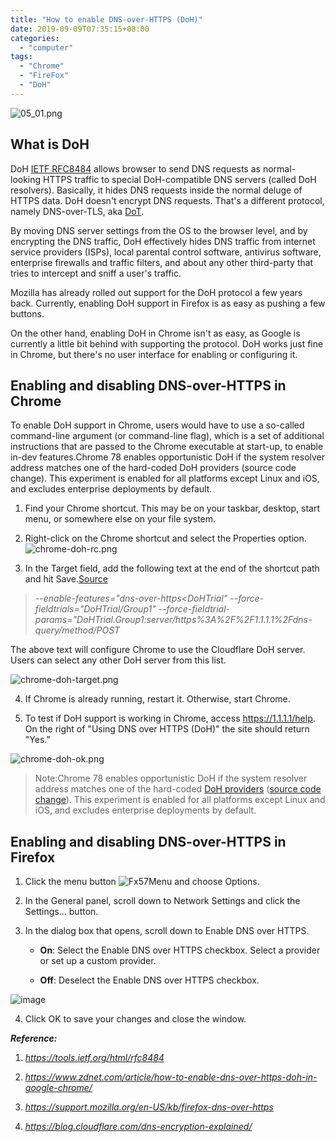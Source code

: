 ```yaml
---
title: "How to enable DNS-over-HTTPS (DoH)"
date: 2019-09-09T07:35:15+08:00
categories:
  - "computer"
tags:
  - "Chrome"
  - "FireFox"
  - "DoH"
---
```


![05_01.png](https://blog-cloudflare-com-assets.storage.googleapis.com/2019/10/DoT-DoH@2x.png)

<!--more-->

## What is DoH
DoH [IETF RFC8484](https://tools.ietf.org/html/rfc8484) allows browser to send DNS requests as normal-looking HTTPS traffic to special DoH-compatible DNS servers (called DoH resolvers). Basically, it hides DNS requests inside the normal deluge of HTTPS data. DoH doesn't encrypt DNS requests. That's a different protocol, namely DNS-over-TLS, aka [DoT](https://gamedun.github.io/-----https://en.wikipedia.org/wiki/DNS_over_TLS).

By moving DNS server settings from the OS to the browser level, and by encrypting the DNS traffic, DoH effectively hides DNS traffic from internet service providers (ISPs), local parental control software, antivirus software, enterprise firewalls and traffic filters, and about any other third-party that tries to intercept and sniff a user's traffic.

Mozilla has already rolled out support for the DoH protocol a few years back. Currently, enabling DoH support in Firefox is as easy as pushing a few buttons. 

On the other hand, enabling DoH in Chrome isn't as easy, as Google is currently a little bit behind with supporting the protocol. DoH works just fine in Chrome, but there's no user interface for enabling or configuring it.

## Enabling and disabling DNS-over-HTTPS in Chrome

To enable DoH support in Chrome, users would have to use a so-called command-line argument (or command-line flag), which is a set of additional instructions that are passed to the Chrome executable at start-up, to enable in-dev features.Chrome 78 enables opportunistic DoH if the system resolver address matches one of the hard-coded DoH providers (source code change). This experiment is enabled for all platforms except Linux and iOS, and excludes enterprise deployments by default.

1. Find your Chrome shortcut. This may be on your taskbar, desktop, start menu, or somewhere else on your file system.

2. Right-click on the Chrome shortcut and select the Properties option.
![chrome-doh-rc.png](https://zdnet4.cbsistatic.com/hub/i/2019/09/08/2c48eb93-84cf-4408-8796-5aa6484d9329/1f90fe0340491c4d0a7b1c84e3c5de13/chrome-doh-rc.png)

3. In the Target field, add the following text at the end of the shortcut path and hit Save.[Source](https://bugs.chromium.org/p/chromium/issues/detail?id=799753#c8)

>_--enable-features="dns-over-https<DoHTrial" --force-fieldtrials="DoHTrial/Group1" --force-fieldtrial-params="DoHTrial.Group1:server/https%3A%2F%2F1.1.1.1%2Fdns-query/method/POST_

The above text will configure Chrome to use the Cloudflare DoH server. Users can select any other DoH server from this list.

![chrome-doh-target.png](https://zdnet2.cbsistatic.com/hub/i/r/2019/09/08/a0f7384e-b8ed-44fb-a896-caf2a82ca818/resize/370xauto/85d6a9a189d6cc9efbd5abe961752d09/chrome-doh-target.png)

4.  If Chrome is already running, restart it. Otherwise, start Chrome.

5.  To test if DoH support is working in Chrome, access https://1.1.1.1/help. On the right of "Using DNS over HTTPS (DoH)" the site should return "Yes."

![chrome-doh-ok.png](https://zdnet2.cbsistatic.com/hub/i/2019/09/08/644950c8-50ec-44b6-8905-a4924c0d5a8a/ac21bfbdb1a0c2b446465191548bd5a5/chrome-doh-ok.png)

>Note:Chrome 78 enables opportunistic DoH if the system resolver address matches one of the hard-coded [DoH providers](https://www.chromium.org/developers/dns-over-https) ([source code change](https://chromium.googlesource.com/chromium/src.git/+/f93a48e3720931c25a3abc7848b08afed43e3be2%5E%21/)). This experiment is enabled for all platforms except Linux and iOS, and excludes enterprise deployments by default.

## Enabling and disabling DNS-over-HTTPS in Firefox

1. Click the menu button ![Fx57](https://user-media-prod-cdn.itsre-sumo.mozilla.net/uploads/gallery/images/2017-10-22-15-37-15-18c775.png)Menu and choose Options.

2. In the General panel, scroll down to Network Settings and click the Settings… button.

3. In the dialog box that opens, scroll down to Enable DNS over HTTPS.

   - **On**: Select the Enable DNS over HTTPS checkbox. Select a provider or set up a custom provider.

   - **Off**: Deselect the Enable DNS over HTTPS checkbox.

![image](https://user-media-prod-cdn.itsre-sumo.mozilla.net/uploads/gallery/images/2019-07-17-12-46-00-b3bf60.png)

4. Click OK to save your changes and close the window.

***Reference:***

1. *https://tools.ietf.org/html/rfc8484*

2. *https://www.zdnet.com/article/how-to-enable-dns-over-https-doh-in-google-chrome/*

3. *https://support.mozilla.org/en-US/kb/firefox-dns-over-https*

4. *https://blog.cloudflare.com/dns-encryption-explained/*


